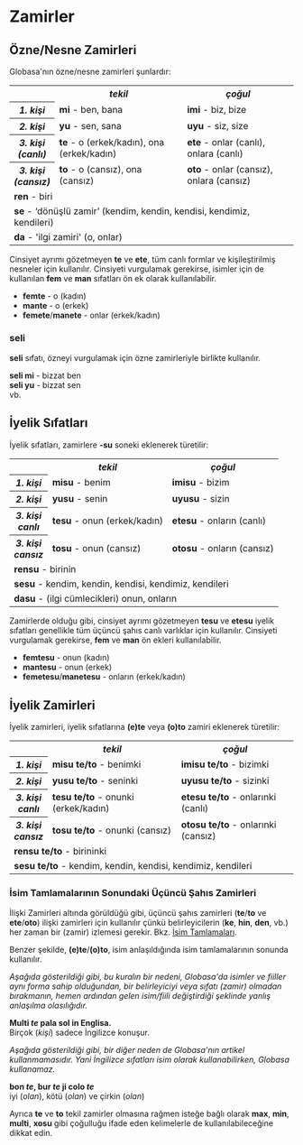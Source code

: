 <h1>Zamirler</h1>
<p>
</p>
<h2>Özne/Nesne Zamirleri</h2>
<p>Globasa'nın özne/nesne zamirleri şunlardır:</p>
<table style="width:100%">
	<tbody>
		<tr>
			<td></td>
			<th><b><i>tekil</i></b></th>
			<th><b><i>çoğul</i></b></th>
		</tr>
		<tr>
			<th><b><i>1. kişi</i></b></th>
			<td><b>mi</b> - ben, bana</td>
			<td><b>imi</b> - biz, bize</td>
		</tr>
		<tr>
			<th><b><i>2. kişi</i></b></th>
			<td><b>yu</b> - sen, sana</td>
			<td><b>uyu</b> - siz, size</td>
		</tr>
		<tr>
			<th><b><i>3. kişi<br />(canlı)</i></b></th>
			<td><b>te</b> - o (erkek/kadın), ona (erkek/kadın)</td>
			<td><b>ete</b> - onlar (canlı), onlara (canlı)</td>
		</tr>
		<tr>
			<th><b><i>3. kişi<br />(cansız)</i></b></th>
			<td><b>to</b> - o (cansız), ona (cansız)</td>
			<td><b>oto</b> - onlar (cansız), onlara (cansız)</td>
		</tr>
		<tr>
		</tr>
		<tr>
			<td colspan="3"><b>ren</b> - biri</td>
		</tr>
		<tr>
			<td colspan="3"><b>se</b> - ‘dönüşlü zamir’ (kendim, kendin, kendisi, kendimiz, kendileri) </td>
		</tr>
		<tr>
			<td colspan="3"><b>da</b> - 'ilgi zamiri' (o, onlar)</td>
		</tr>
	</tbody>
</table>
<p>Cinsiyet ayrımı gözetmeyen <strong>te</strong> ve <strong>ete</strong>, tüm canlı formlar ve kişileştirilmiş nesneler
	için kullanılır. Cinsiyeti vurgulamak gerekirse, isimler için de kullanılan <strong>fem</strong> ve
	<strong>man</strong> sıfatları ön ek olarak kullanılabilir.</p>
<ul>
	<li><strong>femte</strong> - o (kadın)</li>
	<li><strong>mante</strong> - o (erkek)</li>
	<li><strong>femete</strong>/<strong>manete</strong> - onlar (erkek/kadın)</li>
</ul>
<h3>seli</h3>
<p><strong>seli</strong> sıfatı, özneyi vurgulamak için özne zamirleriyle birlikte kullanılır.</p>
<p><strong>seli mi</strong> - bizzat ben<br />
	<strong>seli yu</strong> - bizzat sen<br /> vb.
</p>
<h2>İyelik Sıfatları <a id="suyali_sifalexi"></a></h2>
<p>İyelik sıfatları, zamirlere <strong>-su</strong> soneki eklenerek türetilir:</p>
<table style="width:100%">
	<tbody>
		<tr>
			<td></td>
			<th><b><i>tekil</i></b></th>
			<th><b><i>çoğul</i></b></th>
		</tr>
		<tr>
			<th><b><i>1. kişi</i></b></th>
			<td><b>misu</b> - benim</td>
			<td><b>imisu</b> - bizim</td>
		</tr>
		<tr>
			<th><b><i>2. kişi</i></b></th>
			<td><b>yusu</b> - senin</td>
			<td><b>uyusu</b> - sizin</td>
		</tr>
		<tr>
			<th><b><i>3. kişi<br />canlı</i></b></th>
			<td><b>tesu</b> - onun (erkek/kadın)</td>
			<td><b>etesu</b> - onların (canlı)</td>
		</tr>
		<tr>
			<th><b><i>3. kişi<br />cansız</i></b></th>
			<td><b>tosu</b> - onun (cansız)</td>
			<td><b>otosu</b> - onların (cansız)</td>
		</tr>
		<tr>
		</tr>
		<tr>
			<td colspan="3"><b>rensu</b> - birinin</td>
		</tr>
		<tr>
			<td colspan="3"><b>sesu</b> - kendim, kendin, kendisi, kendimiz, kendileri </td>
		</tr>
		<tr>
			<td colspan="3"><b>dasu</b> - (ilgi cümlecikleri) onun, onların </td>
		</tr>
	</tbody>
</table>
<p>Zamirlerde olduğu gibi, cinsiyet ayrımı gözetmeyen <strong>tesu</strong> ve <strong>etesu</strong> iyelik sıfatları
	genellikle tüm üçüncü şahıs canlı varlıklar için kullanılır. Cinsiyeti vurgulamak gerekirse, <strong>fem</strong> ve
	<strong>man</strong> ön ekleri kullanılabilir.</p>
<ul>
	<li><strong>femtesu</strong> - onun (kadın)</li>
	<li><strong>mantesu</strong> - onun (erkek)</li>
	<li><strong>femetesu</strong>/<strong>manetesu</strong> - onların (erkek/kadın)</li>
</ul>
<h2>İyelik Zamirleri</h2>
<p>İyelik zamirleri, iyelik sıfatlarına <strong>(e)te</strong> veya <strong>(o)to</strong> zamiri eklenerek türetilir:
</p>
<table style="width:100%">
	<tbody>
		<tr>
			<td></td>
			<th><b><i>tekil</i></b></th>
			<th><b><i>çoğul</i></b></th>
		</tr>
		<tr>
			<th><b><i>1. kişi</i></b></th>
			<td><b>misu te/to</b> - benimki</td>
			<td><b>imisu te/to</b> - bizimki</td>
		</tr>
		<tr>
			<th><b><i>2. kişi</i></b></th>
			<td><b>yusu te/to</b> - seninki</td>
			<td><b>uyusu te/to</b> - sizinki</td>
		</tr>
		<tr>
			<th><b><i>3. kişi<br />canlı</i></b></th>
			<td><b>tesu te/to</b> - onunki (erkek/kadın)</td>
			<td><b>etesu te/to</b> - onlarınki (canlı)</td>
		</tr>
		<tr>
			<th><b><i>3. kişi<br />cansız</i></b></th>
			<td><b>tosu te/to</b> - onunki (cansız)</td>
			<td><b>otosu te/to</b> - onlarınki (cansız)</td>
		</tr>
		<tr>
		</tr>
		<tr>
			<td colspan="3"><b>rensu te/to</b> - birininki</td>
		</tr>
		<tr>
			<td colspan="3"><b>sesu te/to</b> - kendim, kendin, kendisi, kendimiz, kendileri </td>
		</tr>
	</tbody>
</table>
<h3>İsim Tamlamalarının Sonundaki Üçüncü Şahıs Zamirleri</h3>
<p>İlişki Zamirleri altında görüldüğü gibi, üçüncü şahıs zamirleri (<strong>te</strong>/<strong>to</strong> ve
	<strong>ete</strong>/<strong>oto</strong>) ilişki zamirleri için kullanılır çünkü belirleyicilerin
	(<strong>ke</strong>, <strong>hin</strong>, <strong>den</strong>, vb.) her zaman bir (zamir) izlemesi gerekir. Bkz.
	<a href="./jumlemonli-estrutur.html#pornamelexi_in_namelexili_jumlemon">İsim Tamlamaları</a>.</p>
<p>Benzer şekilde, <strong>(e)te</strong>/<strong>(o)to</strong>, isim anlaşıldığında isim tamlamalarının sonunda
	kullanılır. </p>
<p><em>Aşağıda gösterildiği gibi, bu kuralın bir nedeni, Globasa'da isimler ve fiiller aynı forma sahip olduğundan, bir
		belirleyiciyi veya sıfatı (zamir) olmadan bırakmanın, hemen ardından gelen isim/fiili değiştirdiği şeklinde
		yanlış anlaşılma olasılığıdır.</em></p>
<p><strong>Multi <em>te</em> pala sol in Englisa.</strong><br /> Birçok (<em>kişi</em>) sadece İngilizce konuşur.</p>
<p><em>Aşağıda gösterildiği gibi, bir diğer neden de Globasa'nın artikel kullanmamasıdır. Yani İngilizce sıfatları isim
		olarak kullanabilirken, Globasa kullanamaz.</em></p>
<p><strong>bon <em>te</em>, bur <em>te</em> ji colo <em>te</em></strong><br /> iyi (<em>olan</em>), kötü (<em>olan</em>)
	ve çirkin (<em>olan</em>)</p>
<p>Ayrıca <strong>te</strong> ve <strong>to</strong> tekil zamirler olmasına rağmen isteğe bağlı olarak
	<strong>max</strong>, <strong>min</strong>, <strong>multi</strong>, <strong>xosu</strong> gibi çoğulluğu ifade eden
	kelimelerle de kullanılabileceğine dikkat edin. </p>
<p></p>
